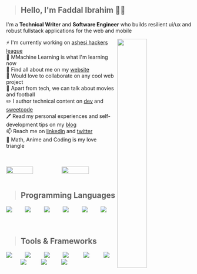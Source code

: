 > ## Hello, I'm Faddal Ibrahim 🐱‍💻
I'm a **Technical Writer** and **Software Engineer** who builds resilient ui/ux and robust fullstack applications for the web and mobile


<img align="right" src="https://github-readme-stats.vercel.app/api/top-langs/?username=faddalibrahim&layout=compact&theme=ayu-mirage&hide_border=true&count_private=true&langs_count=10" width="40%"/>

⚡ I'm currently working on [ashesi hackers league](https://github.com/gdscashesi/ashesi-hackers-league)  
🔭 MMachine Learning is what I'm learning now  
🌱 Find all about me on my [website](https://faddalibrahim.com)  
👯 Would love to collaborate on any cool web project    
💬 Apart from tech, we can talk about movies and football  
✏️ I author technical content on [dev](https://dev.to/faddalibrahim) and [sweetcode](https://sweetcode.io/author/fibrahim/)  
🖊️ Read my personal experiences and self-development tips on my [blog](https://blog.faddalibrahim.com)  
📫 Reach me on [linkedin](https://www.linkedin.com/in/faddalibrahim/) and [twitter](https://twitter.com/FaddalIbrahim)   
🎉 Math, Anime and Coding is my love triangle

<br />
<br />

<div style="display:flex;justify-content: space-between">
<img src="https://github-readme-streak-stats.herokuapp.com/?user=faddalibrahim&theme=ayu-mirage&hide_border=true" width="49.5%"/>

<img src="https://github-readme-stats.vercel.app/api?username=faddalibrahim&show_icons=true&include_all_commits=true&theme=ayu-mirage&hide_border=true&count_private=true" width="49.5%"/>

</div>  
<br/>

> ## Programming Languages

<img src="https://skillicons.dev/icons?i=python"/>&nbsp;&nbsp;&nbsp;&nbsp;&nbsp;&nbsp;&nbsp;&nbsp;
<img src="https://skillicons.dev/icons?i=js"/>&nbsp;&nbsp;&nbsp;&nbsp;&nbsp;&nbsp;&nbsp;&nbsp;
<img src="https://skillicons.dev/icons?i=java"/>&nbsp;&nbsp;&nbsp;&nbsp;&nbsp;&nbsp;&nbsp;&nbsp;
<img src="https://skillicons.dev/icons?i=php"/>&nbsp;&nbsp;&nbsp;&nbsp;&nbsp;&nbsp;&nbsp;&nbsp;
<img src="https://skillicons.dev/icons?i=go"/>&nbsp;&nbsp;&nbsp;&nbsp;&nbsp;&nbsp;&nbsp;&nbsp;
<img src="https://skillicons.dev/icons?i=bash"/>&nbsp;&nbsp;&nbsp;&nbsp;&nbsp;&nbsp;&nbsp;&nbsp;
<br/>
<br/>

> ## Tools & Frameworks

<img src="https://skillicons.dev/icons?i=react"/>&nbsp;&nbsp;&nbsp;&nbsp;&nbsp;&nbsp;&nbsp;&nbsp;
<img src="https://skillicons.dev/icons?i=flutter"/>&nbsp;&nbsp;&nbsp;&nbsp;&nbsp;&nbsp;&nbsp;&nbsp;
<img src="https://skillicons.dev/icons?i=nodejs"/>&nbsp;&nbsp;&nbsp;&nbsp;&nbsp;&nbsp;&nbsp;&nbsp;
<img src="https://skillicons.dev/icons?i=git"/>&nbsp;&nbsp;&nbsp;&nbsp;&nbsp;&nbsp;&nbsp;&nbsp;&nbsp;
<img src="https://skillicons.dev/icons?i=googlecloud"/>&nbsp;&nbsp;&nbsp;&nbsp;&nbsp;&nbsp;&nbsp;&nbsp;&nbsp;
<img src="https://skillicons.dev/icons?i=laravel"/>&nbsp;&nbsp;&nbsp;&nbsp;&nbsp;&nbsp;&nbsp;&nbsp;&nbsp;
<img src="https://skillicons.dev/icons?i=django"/>&nbsp;&nbsp;&nbsp;&nbsp;&nbsp;&nbsp;&nbsp;&nbsp;&nbsp;
<img src="https://skillicons.dev/icons?i=mysql"/>&nbsp;&nbsp;&nbsp;&nbsp;&nbsp;&nbsp;&nbsp;&nbsp;&nbsp;
<img src="https://skillicons.dev/icons?i=vim"/>&nbsp;&nbsp;&nbsp;&nbsp;&nbsp;&nbsp;&nbsp;&nbsp;&nbsp;



<!-- ![GitHub Activity Graph](https://activity-graph.herokuapp.com/graph?username=faddalibrahim&theme=react-dark) -->


<!--
**faddalibrahim/faddalibrahim** is a ✨ _special_ ✨ repository because its `README.md` (this file) appears on your GitHub profile.

Here are some ideas to get you started:

- 🔭 I’m currently working on ...
- 🌱 I’m currently learning ...
- 👯 I’m looking to collaborate on ...
- 🤔 I’m looking for help with ...
- 💬 Ask me about ...
- 📫 How to reach me: ...
- 😄 Pronouns: ...
- ⚡ Fun fact: ...

**Faddal Ibrahim**
---
I build resilient UIs and robust systems for the web and mobile

I write technical articles on [dev](dev.to/faddalibrahim"dev.to/faddalibrahim")

I share my experiences and self-help tips on [my blog](blog.faddalibrahim.com"blog.faddalibrahim.com")
-->


